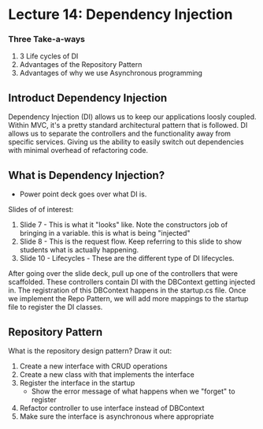 # Lecture 14: Dependency Injection


### Three Take-a-ways
1. 3 Life cycles of DI
2. Advantages of the Repository Pattern
3. Advantages of why we use Asynchronous programming


## Introduct Dependency Injection
Dependency Injection (DI) allows us to keep our applications loosly coupled. 
Within MVC, it's a pretty standard architectural pattern that is followed.
DI allows us to separate the controllers and the functionality away from
specific services. Giving us the ability to easily switch out dependencies with
minimal overhead of refactoring code.  



## What is Dependency Injection?
- Power point deck goes over what DI is.

Slides of of interest:
1. Slide 7 - This is what it "looks" like. Note the constructors job of bringing in a variable. this is what is being "injected"
2. Slide 8 - This is the request flow. Keep referring to this slide to show students what is actually happening. 
3. Slide 10 - Lifecycles - These are the different type of DI lifecycles.

After going over the slide deck, pull up one of the controllers that were scaffolded. 
These controllers contain DI with the DBContext getting injected in. The registration of this
DBContext happens in the startup.cs file. Once we implement the Repo Pattern, we will
add more mappings to the startup file to register the DI classes.


## Repository Pattern
What is the repository design pattern?
Draw it out:

<DRAWING HERE>


1. Create a new interface with CRUD operations
2. Create a new class with that implements the interface
3. Register the interface in the startup
   - Show the error message of what happens when we "forget" to register
4. Refactor controller to use interface instead of DBContext
5. Make sure the interface is asynchronous where appropriate

